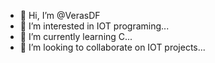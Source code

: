 - 👋 Hi, I’m @VerasDF
- 👀 I’m interested in IOT programing...
- 🌱 I’m currently learning C...
- 💞️ I’m looking to collaborate on IOT projects...

<!---
VerasDF/VerasDF is a ✨ special ✨ repository because its `README.md` (this file) appears on your GitHub profile.
You can click the Preview link to take a look at your changes.
--->

